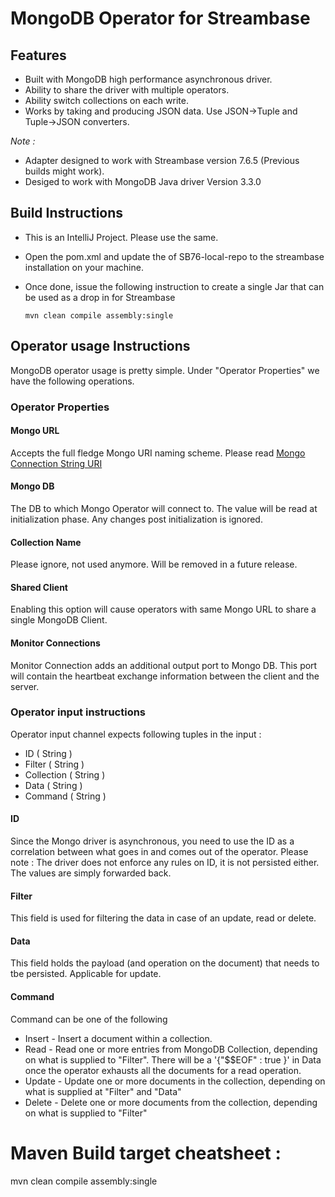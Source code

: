 # MongoDB Operator for Streambase
## Features
* Built with MongoDB high performance asynchronous driver.
* Ability to share the driver with multiple operators. 
* Ability switch collections on each write.
* Works by taking and producing JSON data. Use JSON->Tuple and Tuple->JSON converters.

*Note :*
* Adapter designed to work with Streambase version 7.6.5 (Previous builds might work). 
* Desiged to work with MongoDB Java driver Version 3.3.0


## Build Instructions
* This is an IntelliJ Project. Please use the same. 
* Open the pom.xml and update the <url> of SB76-local-repo to the streambase installation on your machine.
* Once done, issue the following instruction to create a single Jar that can be used as a drop in for Streambase

    `mvn clean compile assembly:single`

## Operator usage Instructions
MongoDB operator usage is pretty simple. 
Under "Operator Properties" we have the following operations.
### Operator Properties
#### Mongo URL
Accepts the full fledge Mongo URI naming scheme. Please read [Mongo Connection String URI](https://docs.mongodb.com/v3.0/reference/connection-string/)

#### Mongo DB
The DB to which Mongo Operator will connect to. The value will be read at initialization phase. Any changes post initialization is ignored.

#### Collection Name
Please ignore, not used anymore. Will be removed in a future release.

#### Shared Client
Enabling this option will cause operators with same Mongo URL to share a single MongoDB Client.

#### Monitor Connections
Monitor Connection adds an additional output port to Mongo DB. This port will contain the heartbeat exchange information between the client and the server. 

### Operator input instructions
Operator input channel expects following tuples in the input : 
* ID ( String )
* Filter ( String )
* Collection ( String )
* Data ( String )
* Command ( String )

#### ID
Since the Mongo driver is asynchronous, you need to use the ID as a correlation between what goes in and comes out of the operator.
Please note : The driver does not enforce any rules on ID, it is not persisted either. The values are simply forwarded back.

#### Filter
This field is used for filtering the data in case of an update, read or delete.

#### Data
This field holds the payload (and operation on the document) that needs to tbe persisted. Applicable for update.

#### Command
Command can be one of the following
* Insert - Insert a document within a collection.
* Read - Read one or more entries from MongoDB Collection, depending on what is supplied to "Filter". There will be a '{"$$EOF" : true }' in Data once the operator exhausts all the documents for a read operation.
* Update - Update one or more documents in the collection, depending on what is supplied at "Filter" and "Data"
* Delete - Delete one or more documents from the collection, depending on what is supplied to "Filter"

# Maven Build target cheatsheet :
mvn clean compile assembly:single

